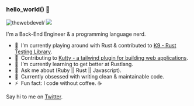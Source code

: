 ### hello_world() 👋

<p align="left">
  <img src=https://komarev.com/ghpvc/?username=thewebdevel alt=thewebdevel/>
  <a href="https://twitter.com/intent/follow?screen_name=SathishCodes&tw_p=followbutton"><img src="https://img.shields.io/twitter/follow/SathishCodes?label=%40SathishCodes&style=social"></a>
</p>

I'm a Back-End Engineer & a programming language nerd.

-  🔭&nbsp; I’m currently playing around with Rust & contributed to [K9 - Rust Testing Library](https://github.com/aaronabramov/k9).
-  🦋&nbsp; Contributing to [Kutty - a tailwind plugin for building web applications](https://github.com/praveenjuge/kutty).
-  🌱&nbsp; I’m currently learning to get better at Rustlang.
-  💬&nbsp; Ask me about (Ruby || Rust || Javascript).
-  💯&nbsp; Currently obsessed with writing clean & maintainable code.
-  ⚡️&nbsp; Fun fact: I code without coffee. ☕️

Say hi to me on [Twitter](https://twitter.com/SathishCodes).
